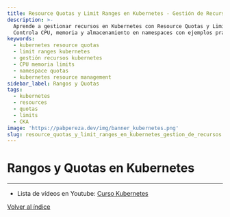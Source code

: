 ```yaml
---
title: Resource Quotas y Limit Ranges en Kubernetes - Gestión de Recursos
description: >-
  Aprende a gestionar recursos en Kubernetes con Resource Quotas y Limit Ranges.
  Controla CPU, memoria y almacenamiento en namespaces con ejemplos prácticos.
keywords:
  - kubernetes resource quotas
  - limit ranges kubernetes
  - gestión recursos kubernetes
  - CPU memoria limits
  - namespace quotas
  - kubernetes resource management
sidebar_label: Rangos y Quotas
tags:
  - kubernetes
  - resources
  - quotas
  - limits
  - CKA
image: 'https://pabpereza.dev/img/banner_kubernetes.png'
slug: resource_quotas_y_limit_ranges_en_kubernetes_gestion_de_recursos
---
```


# Rangos y Quotas en Kubernetes



---
* Lista de vídeos en Youtube: [Curso Kubernetes](https://www.youtube.com/playlist?list=PLQhxXeq1oc2k9MFcKxqXy5GV4yy7wqSma)

[Volver al índice](README.md#índice)
